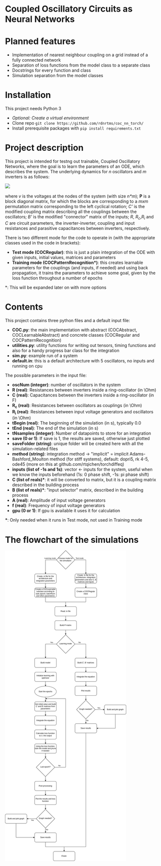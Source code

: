 # Coupled Oscillatory Circuits as Neural Networks

# Planned features
- Implementation of nearest neighbour coupling on a grid instead of a fully connected network
- Separation of loss functions from the model class to a separate class
- Docstrings for every function and class
- Simulation separation from the model classes

# Installation
This project needs Python 3
- *Optional: Create a virtual environment*
- Clone repo `git clone https://github.com/rdnrtms/coc_nn_torch/`
- Install prerequisite packages with `pip install requirements.txt` 

# Project description

This project is intended for testng out trainable, Coupled Oscillatory Networks, where the goal is to learn the parameters of an ODE, which describes the system. The underlying dynamics for *n* oscillators and *m* inverters is as follows:

<img src="https://latex.codecogs.com/svg.image?\frac{dv}{dt}&space;=&space;\frac{1}{RC}\Big(\textbf{P}v&space;-&space;v\Big)&space;&plus;&space;\frac{1}{R_cC}\textbf{C}'v&space;&plus;&space;\frac{1}{R_iC}\textbf{B}'v" />

where *v* is the voltages at the nodes of the system (with size *n\*m*); <b>P</b> is a block diagonal matrix, for which the blocks are corresponding to a *mxm* permutation matrix corresponding to the left cyclical rotation; *C'* is the modified coupling matrix describing all the couplings between the oscillators; *B'* is the modified "connector" matrix of the inputs; *R*, *R<sub>c</sub>*,*R<sub>i</sub>* and *C* are circuit parameters, the inverter-inverter, coupling and input resistances and parasitive capacitances between inverters, respectively. 

There is two different mode for the code to operate in (with the appropriate classes used in the code in brackets):
- **Test mode (COCRegular)**: this is just a plain integration of the ODE with given inputs, initial values, matrices and parameters
- **Training mode (COCPatternRecognition\*)**: this creates learnable parameters for the couplings (and inputs, if needed) and using back propagation, it trains the parameters to achieve some goal, given by the loss function throughout a number of epochs

\*: This will be expanded later on with more options

# Contents
This project contains three python files and a default input file:
- **COC.py**: the main implementation with abstract (COCAbstract, COCLearnableAbstract) and concrete classes (COCRegular and COCPatternRecognition)
- **utilities.py**: utility functions for writing out tensors, timing functions and also for a handy progress bar class for the integration
- **sim.py**: example run of a system
- **default.in**: this is a default architecture with 5 oscillators, no inputs and running on cpu

The possible parameters in the input file:
- **oscNum (integer)**: number of oscillators in the system
- **R (real)**: Resistances between inverters inside a ring-oscillator (in \Ohm)
- **C (real)**: Capacitances between the inverters inside a ring-oscillator (in F)
- **R<sub>c</sub> (real)**: Resistances between oscillators as couplings (in \Ohm)
- **R<sub>i</sub> (real)**: Resistances between input voltage generators and oscillators (in \Ohm)
- **tBegin (real)**: The beginning of the simulation (in s), typically 0.0
- **tEnd (real)**: The end of the simulation (in s)
- **tNsamples (integer)**: Number of datapoints to store for an integration
- **save (0 or 1)**: If save is 1, the results are saved, otherwise just plotted
- **saveFolder (string)**: unique folder will be created here with all the simulation-related files
- **method (string)**: integration method -> "implicit" = implicit Adams-Bashford_Moulton method (for stiff systems), default: dopri5, rk 4-5, ode45 (more on this at github.com/rtqichen/torchdiffeq)
- **inputs (list of -1s and 1s)**: vector <- inputs for the system, useful when we know the inputs beforehand (1s: 0 phase shift, -1s: pi phase shift)
- **C (list of reals)\***: it will be converted to matrix, but it is a coupling matrix described in the building process 
- **B (list of reals)\***: "input selector" matrix, described in the building process
- **A (real)**: Amplitude of input voltage generators
- **f (real)**: Frequency of input voltage generators
- **gpu (0 or 1)**: If gpu is available it uses it for calculation

**\***: Only needed when it runs in Test mode, not used in Training mode

# The flowchart of the simulations
![GitHub Logo](/images/CodeFlowchart.png)

